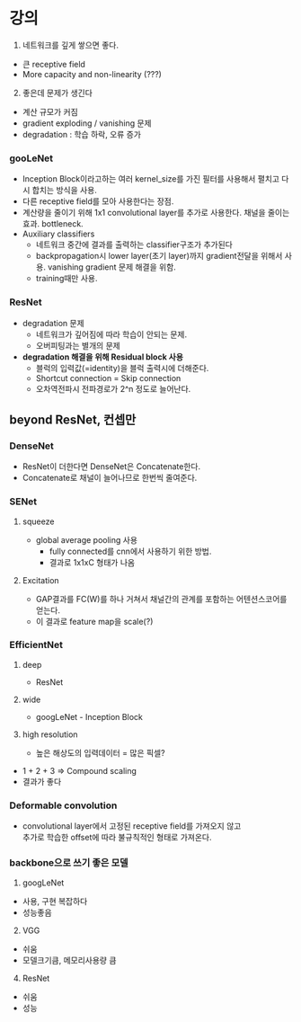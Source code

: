 # 강의

1. 네트워크를 깊게 쌓으면 좋다.
  * 큰 receptive field
  * More capacity and non-linearity (???)

2. 좋은데 문제가 생긴다
  * 계산 규모가 커짐
  * gradient exploding / vanishing 문제
  * degradation : 학습 하락, 오류 증가

### gooLeNet
  * Inception Block이라고하는 여러 kernel_size를 가진 필터를 사용해서 펼치고 다시 합치는 방식을 사용.
  * 다른 receptive field를 모아 사용한다는 장점.
  * 계산량을 줄이기 위해 1x1 convolutional layer를 추가로 사용한다. 채널을 줄이는 효과. bottleneck.
  * Auxiliary classifiers
    * 네트워크 중간에 결과를 출력하는 classifier구조가 추가된다
    * backpropagation시 lower layer(초기 layer)까지 gradient전달을 위해서 사용. vanishing gradient 문제 해결을 위함.
    * training때만 사용.

### ResNet
  * degradation 문제
    * 네트워크가 깊어짐에 따라 학습이 안되는 문제.
    * 오버피팅과는 별개의 문제
  * **degradation 해결을 위해 Residual block 사용**
    * 블럭의 입력값(=identity)을 블럭 출력시에 더해준다.
    * Shortcut connection = Skip connection
    * 오차역전파시 전파경로가 2^n 정도로 늘어난다.

## beyond ResNet, 컨셉만

### DenseNet
  * ResNet이 더한다면 DenseNet은 Concatenate한다.
  * Concatenate로 채널이 늘어나므로 한번씩 줄여준다.

### SENet
1. squeeze  
    * global average pooling 사용
      * fully connected를 cnn에서 사용하기 위한 방법.
      * 결과로 1x1xC 형태가 나옴
    
2. Excitation  
    * GAP결과를 FC(W)를 하나 거쳐서 채널간의 관계를 포함하는 어텐션스코어를 얻는다.
    * 이 결과로 feature map을 scale(?)

### EfficientNet
1. deep
    * ResNet

2. wide
    * googLeNet - Inception Block

3. high resolution
    * 높은 해상도의 입력데이터 = 많은 픽셀?

* 1 + 2 + 3 => Compound scaling
* 결과가 좋다

### Deformable convolution
* convolutional layer에서 고정된 receptive field를 가져오지 않고   
  추가로 학습한 offset에 따라 불규칙적인 형태로 가져온다.
  
### backbone으로 쓰기 좋은 모델
1. googLeNet
  * 사용, 구현 복잡하다
  * 성능좋음
2. VGG
  * 쉬움
  * 모델크기큼, 메모리사용량 큼
4. ResNet
  * 쉬움
  * 성능 
